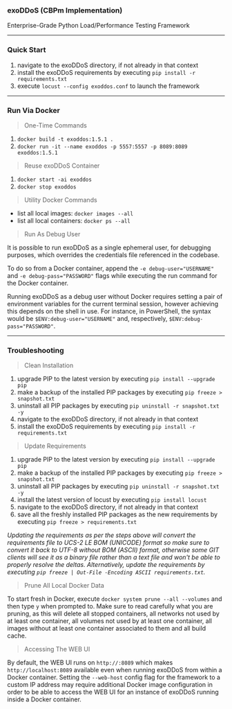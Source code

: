 ### exoDDoS (CBPm Implementation)
Enterprise-Grade Python Load/Performance Testing Framework

***

### Quick Start

1. navigate to the exoDDoS directory, if not already in that context
2. install the exoDDoS requirements by executing `pip install -r requirements.txt`
3. execute `locust --config exoddos.conf` to launch the framework

***

### Run Via Docker

> One-Time Commands

1. `docker build -t exoddos:1.5.1 .`
2. `docker run -it --name exoddos -p 5557:5557 -p 8089:8089 exoddos:1.5.1`

> Reuse exoDDoS Container

1. `docker start -ai exoddos`
2. `docker stop exoddos`

> Utility Docker Commands

- list all local images: `docker images --all`
- list all local containers: `docker ps --all`

> Run As Debug User

It is possible to run exoDDoS as a single ephemeral user, for debugging purposes, which overrides the credentials file referenced in the codebase.

To do so from a Docker container, append the `-e debug-user="USERNAME"` and `-e debug-pass="PASSWORD"` flags while executing the run command for the Docker container.

Running exoDDoS as a debug user without Docker requires setting a pair of environment variables for the current terminal session, however achieving this depends on the shell in use. For instance, in PowerShell, the syntax would be `$ENV:debug-user="USERNAME"` and, respectively, `$ENV:debug-pass="PASSWORD"`.

***

### Troubleshooting

> Clean Installation

1. upgrade PIP to the latest version by executing `pip install --upgrade pip`
2. make a backup of the installed PIP packages by executing `pip freeze > snapshot.txt`
3. uninstall all PIP packages by executing `pip uninstall -r snapshot.txt -y`
4. navigate to the exoDDoS directory, if not already in that context
5. install the exoDDoS requirements by executing `pip install -r requirements.txt`

> Update Requirements

1. upgrade PIP to the latest version by executing `pip install --upgrade pip`
2. make a backup of the installed PIP packages by executing `pip freeze > snapshot.txt`
3. uninstall all PIP packages by executing `pip uninstall -r snapshot.txt -y`
4. install the latest version of locust by executing `pip install locust`
5. navigate to the exoDDoS directory, if not already in that context
6. save all the freshly installed PIP packages as the new requirements by executing `pip freeze > requirements.txt`

*Updating the requirements as per the steps above will convert the requirements file to UCS-2 LE BOM (UNICODE) format so make sure to convert it back to UTF-8 without BOM (ASCII) format, otherwise some GIT clients will see it as a binary file rather than a text file and won't be able to properly resolve the deltas. Alternatively, update the requirements by executing `pip freeze | Out-File -Encoding ASCII requirements.txt`.*

> Prune All Local Docker Data

To start fresh in Docker, execute `docker system prune --all --volumes` and then type `y` when prompted to. Make sure to read carefully what you are pruning, as this will delete all stopped containers, all networks not used by at least one container, all volumes not used by at least one container, all images without at least one container associated to them and all build cache.

> Accessing The WEB UI

By default, the WEB UI runs on `http://:8089` which makes `http://localhost:8089` available even when running exoDDoS from within a Docker container. Setting the `--web-host` config flag for the framework to a custom IP address may require additional Docker image configuration in order to be able to access the WEB UI for an instance of exoDDoS running inside a Docker container.

